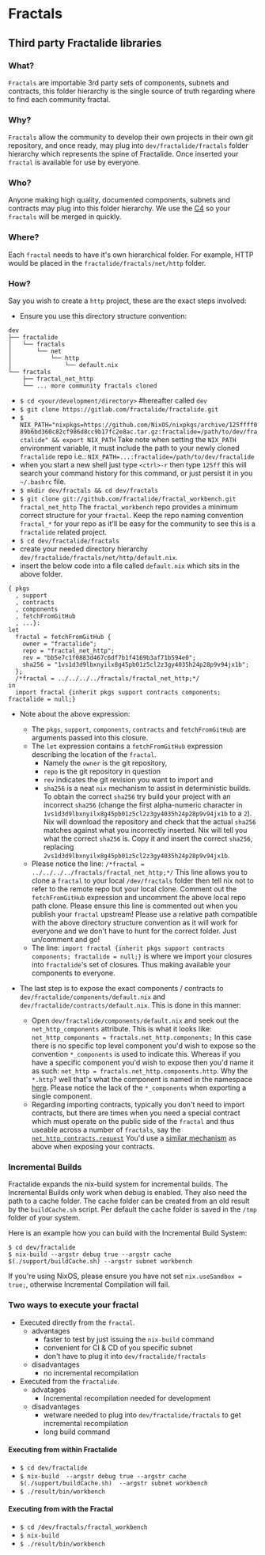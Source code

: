 # Fractals

## Third party Fractalide libraries

### What?

`Fractals` are importable 3rd party sets of components, subnets and contracts, this folder hierarchy is the single source of truth regarding where to find each community fractal.

### Why?

`Fractals` allow the community to develop their own projects in their own git repository, and once ready, may plug into `dev/fractalide/fractals` folder hierarchy which represents the spine of Fractalide. Once inserted your `fractal` is available for use by everyone.

### Who?

Anyone making high quality, documented components, subnets and contracts may plug into this folder hierarchy. We use the [C4](../CONTRIBUTING.md) so your `fractals` will be merged in quickly.

### Where?

Each `fractal` needs to have it's own hierarchical folder. For example, HTTP would be placed in the `fractalide/fractals/net/http` folder.

### How?
Say you wish to create a `http` project, these are the exact steps involved:
* Ensure you use this directory structure convention:
```
dev
├── fractalide
│   └── fractals
│       └── net
│           └── http
│               └── default.nix
└── fractals
    ├── fractal_net_http
    └── ... more community fractals cloned
```
* `$ cd <your/development/directory>` #hereafter called `dev`
* `$ git clone https://gitlab.com/fractalide/fractalide.git`
* `$ NIX_PATH="nixpkgs=https://github.com/NixOS/nixpkgs/archive/125ffff089b6bd360c82cf986d8cc9b17fc2e8ac.tar.gz:fractalide=/path/to/dev/fractalide" && export NIX_PATH`
Take note when setting the `NIX_PATH` environment variable, it must include the path to your newly cloned `fractalide` repo i.e.: `NIX_PATH=...:fractalide=/path/to/dev/fractalide`
* when you start a new shell just type `<ctrl>-r` then type `125ff` this will search your command history for this command, or just persist it in you `~/.bashrc` file.
* `$ mkdir dev/fractals && cd dev/fractals`
* `$ git clone git://github.com/fractalide/fractal_workbench.git fractal_net_http`
The `fractal_workbench` repo provides a minimum correct structure for your `fractal`.  Keep the repo naming convention `fractal_*` for your repo as it'll be easy for the community to see this is a `fractalide` related project.
* `$ cd dev/fractalide/fractals`
* create your needed directory hierarchy `dev/fractalide/fractals/net/http/default.nix`.
* insert the below code into a file called `default.nix` which sits in the above folder.
```
{ pkgs
  , support
  , contracts
  , components
  , fetchFromGitHub
  , ...}:
let
  fractal = fetchFromGitHub {
    owner = "fractalide";
    repo = "fractal_net_http";
    rev = "bb5e7c1f0883d467c6df7b1f4169b3af71b594e0";
    sha256 = "1vs1d3d9lbxnyilx8g45pb01z5cl2z3gy4035h24p28p9v94jx1b";
  };
  /*fractal = ../../../../fractals/fractal_net_http;*/
in
  import fractal {inherit pkgs support contracts components; fractalide = null;}
```

* Note about the above expression:
  * The `pkgs`, `support`, `components`, `contracts` and `fetchFromGitHub` are arguments passed into this closure.
  * The `let` expression contains a `fetchFromGitHub` expression describing the location of the `fractal`.
  	* Namely the `owner` is the git repository,
  	* `repo` is the git repository in question
  	* `rev` indicates the git revision you want to import and
  	* `sha256` is a neat `nix` mechanism to assist in deterministic builds. To obtain the correct `sha256` try build your project with an incorrect `sha256` (change the first alpha-numeric character in `1vs1d3d9lbxnyilx8g45pb01z5cl2z3gy4035h24p28p9v94jx1b` to a `2`). Nix will download the repository and check that the actual `sha256` matches against what you incorrectly inserted. Nix will tell you what the correct `sha256` is. Copy it and insert the correct `sha256`, replacing `2vs1d3d9lbxnyilx8g45pb01z5cl2z3gy4035h24p28p9v94jx1b`.
  * Please notice the line: `/*fractal = ../../../../fractals/fractal_net_http;*/` This line allows you to clone a `fractal` to your local `/dev/fractals` folder then tell nix not to refer to the remote repo but your local clone. Comment out the `fetchFromGitHub` expression and uncomment the above local repo path clone.  Please ensure this line is commented out when you publish your `fractal` upstream! Please use a relative path compatible with the above directory structure convention as it will work for everyone and we don't have to hunt for the correct folder. Just un/comment and go!
  * The line: `import fractal {inherit pkgs support contracts components; fractalide = null;}` is where we import your closures into `fractalide`'s set of closures. Thus making available your components to everyone.

* The last step is to expose the exact components / contracts to `dev/fractalide/components/default.nix` and `dev/fractalide/contracts/default.nix`.
This is done in this manner:
	* Open `dev/fractalide/components/default.nix` and seek out the `net_http_components` attribute. This is what it looks like:
`net_http_components = fractals.net_http.components;`
In this case there is no specific top level component you'd wish to expose so the convention `*_components` is used to indicate this. Whereas if you have a specific component you'd wish to expose then you'd name it as such:
`net_http = fractals.net_http.components.http`. Why the `*.http`? well that's what the component is named in the namespace [here](https://github.com/fractalide/fractal_net_http/blob/master/components/default.nix#L5). Please notice the lack of the `*_components` when exporting a single component.
	* Regarding importing contracts, typically you don't need to import contracts, but there are times when you need a special contract which must operate on the public side of the `fractal` and thus useable across a number of `fractals`, say the [`net_http_contracts.request`](https://github.com/fractalide/fractal_net_http/blob/master/contracts/default.nix#L8)
You'd use a [similar mechanism](https://github.com/fractalide/fractalide/blob/2312ac77fbb09f7a6cb2d29b79496a83aade3852/contracts/default.nix#L31) as above when exposing your contracts.

### Incremental Builds
Fractalide expands the nix-build system for incremental builds. The Incremental Builds only work when debug is enabled. They also need the path to a cache folder.
The cache folder can be created from an old result by the `buildCache.sh` script. Per default the cache folder is saved in the `/tmp` folder of your system.

Here is an example how you can build with the Incremental Build System:

```
$ cd dev/fractalide
$ nix-build --argstr debug true --argstr cache $(./support/buildCache.sh) --argstr subnet workbench
```
If you're using NixOS, please ensure you have not set `nix.useSandbox = true;`, otherwise Incremental Compilation will fail.

### Two ways to execute your fractal

* Executed directly from the `fractal`.
	* advantages
		* faster to test by just issuing the `nix-build` command
		* convenient for CI & CD of you specific subnet
		* don't have to plug it into `dev/fractalide/fractals`
	* disadvantages
		* no incremental recompilation
* Executed from the `fractalide`.
	* advatages
		* Incremental recompilation needed for development
	* disadvantages
		* wetware needed to plug into `dev/fractalide/fractals` to get incremental recompilation
		* long build command

#### Executing from within Fractalide

* `$ cd dev/fractalide`
* `$ nix-build  --argstr debug true --argstr cache $(./support/buildCache.sh)  --argstr subnet workbench`
* `$ ./result/bin/workbench`

#### Executing from with the Fractal
* `$ cd /dev/fractals/fractal_workbench`
* `$ nix-build`
* `$ ./result/bin/workbench`
